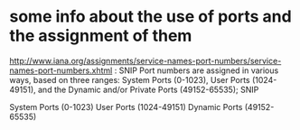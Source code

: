 some info about the use of ports and the assignment of them
===========================================================


http://www.iana.org/assignments/service-names-port-numbers/service-names-port-numbers.xhtml : SNIP Port numbers are assigned in various ways, based on three ranges: System Ports (0-1023), User Ports (1024-49151), and the Dynamic and/or Private Ports (49152-65535); SNIP


System Ports (0-1023) 
User Ports (1024-49151)
Dynamic Ports (49152-65535)
